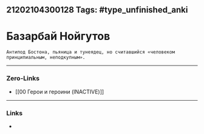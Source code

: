 21202104300128
Tags: #type_unfinished_anki 
---
# Базарбай Нойгутов

    Антипод Бостона, пьяница и тунеядец, но считавшийся «человеком принципиальным, неподкупным».

---
### Zero-Links
- [[00 Герои и героини (INACTIVE)]]
---
### Links
-